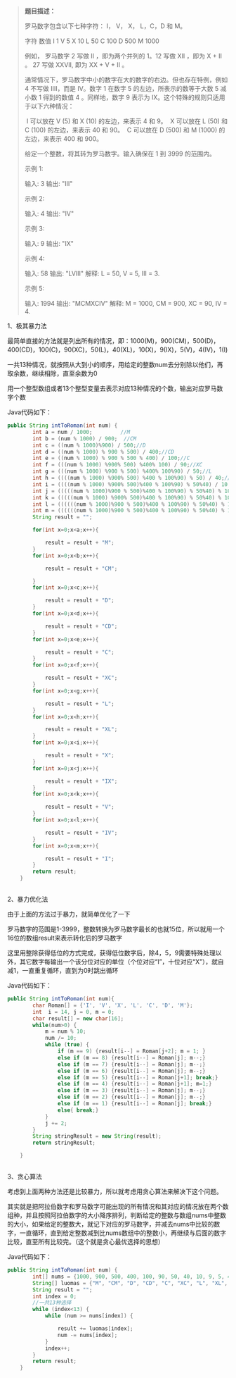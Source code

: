 > **题目描述：**
>
> 罗马数字包含以下七种字符： I， V， X， L，C，D 和 M。
>
> 字符          数值
> I             1
> V             5
> X             10
> L             50
> C             100
> D             500
> M             1000
>
> 例如， 罗马数字 2 写做 II ，即为两个并列的 1。12 写做 XII ，即为 X + II 。 27 写做  XXVII, 即为 XX + V + II 。
>
> 通常情况下，罗马数字中小的数字在大的数字的右边。但也存在特例，例如 4 不写做 IIII，而是 IV。数字 1 在数字 5 的左边，所表示的数等于大数 5 减小数 1 得到的数值 4 。同样地，数字 9 表示为 IX。这个特殊的规则只适用于以下六种情况：
>
> ​    I 可以放在 V (5) 和 X (10) 的左边，来表示 4 和 9。
> ​    X 可以放在 L (50) 和 C (100) 的左边，来表示 40 和 90。
> ​    C 可以放在 D (500) 和 M (1000) 的左边，来表示 400 和 900。
>
> 给定一个整数，将其转为罗马数字。输入确保在 1 到 3999 的范围内。
>
> 示例 1:
>
> 输入: 3
> 输出: "III"
>
> 示例 2:
>
> 输入: 4
> 输出: "IV"
>
> 示例 3:
>
> 输入: 9
> 输出: "IX"
>
> 示例 4:
>
> 输入: 58
> 输出: "LVIII"
> 解释: L = 50, V = 5, III = 3.
>
> 示例 5:
>
> 输入: 1994
> 输出: "MCMXCIV"
> 解释: M = 1000, CM = 900, XC = 90, IV = 4.

 1、极其暴力法

最简单直接的方法就是列出所有的情况，即：1000(M)，900(CM)，500(D)，400(CD)，100(C)，90(XC)，50(L)，40(XL)，10(X)，9(IX)，5(V)，4(IV)，1(I)

一共13种情况，就按照从大到小的顺序，用给定的整数num去分别除以他们，再取余数，继续相除，直至余数为0

用一个整型数组或者13个整型变量去表示对应13种情况的个数，输出对应罗马数字个数

Java代码如下：

```java
public String intToRoman(int num) {
        int a = num / 1000;         //M
        int b = (num % 1000) / 900;  //CM
        int c = ((num % 1000)%900) / 500;//D
        int d = ((num % 1000) % 900 % 500) / 400;//CD
        int e = ((num % 1000) % 900 % 500 % 400) / 100;//C
        int f = (((num % 1000) %900% 500) %400% 100) / 90;//XC
        int g = (((num % 1000) %900 % 500) %400% 100%90) / 50;//L
        int h = ((((num % 1000) %900% 500) %400 % 100%90) % 50) / 40;//XL
        int i = ((((num % 1000) %900% 500)%400 % 100%90) % 50%40) / 10;//X
        int j = (((((num % 1000)%900 % 500)%400 % 100%90) % 50%40) % 10) / 9;//IX
        int k = (((((num % 1000) %900% 500)%400 % 100%90) % 50%40) % 10%9) / 5;//V
        int l = ((((((num % 1000)%900 % 500)%400 % 100%90) % 50%40) % 10%9) % 5) / 4;//IV
        int m = ((((((num % 1000)%900 % 500)%400 % 100%90) % 50%40) % 10%9) % 5) % 4;//I
        String result = "";

        for(int x=0;x<a;x++){

            result = result + "M";
        }
        for(int x=0;x<b;x++){

            result = result + "CM";

        }
        for(int x=0;x<c;x++){

            result = result + "D";
        }
        for(int x=0;x<d;x++){

            result = result + "CD";
        }
        for(int x=0;x<e;x++){

            result = result + "C";
        }
        for(int x=0;x<f;x++){

            result = result + "XC";
        }
        for(int x=0;x<g;x++){

            result = result + "L";
        }
        for(int x=0;x<h;x++){

            result = result + "XL";
        }
        for(int x=0;x<i;x++){

            result = result + "X";
        }
        for(int x=0;x<j;x++){

            result = result + "IX";
        }
        for(int x=0;x<k;x++){

            result = result + "V";
        }
        for(int x=0;x<l;x++){

            result = result + "IV";
        }
        for(int x=0;x<m;x++){

            result = result + "I";
        }
        return result;
    }
```

![点击并拖拽以移动](data:image/gif;base64,R0lGODlhAQABAPABAP///wAAACH5BAEKAAAALAAAAAABAAEAAAICRAEAOw==)

2、暴力优化法

由于上面的方法过于暴力，就简单优化了一下

罗马数字的范围是1-3999，整数转换为罗马数字最长的也就15位，所以就用一个16位的数组result来表示转化后的罗马数字

这里用整除获得低位的方式完成，获得低位数字后，除4，5，9需要特殊处理以外，其它数字每输出一个该分位对应的单位（个位对应“I”，十位对应“X”），就自减1，一直重复循环，直到为0时跳出循环

Java代码如下：

```java
public String intToRoman(int num){
        char Roman[] = {'I', 'V', 'X', 'L', 'C', 'D', 'M'};
        int  i = 14, j = 0, m = 0;
        char result[] = new char[16];
        while(num>0) {
            m = num % 10;
            num /= 10;
            while (true) {
                if (m == 9) {result[i--] = Roman[j+2]; m = 1; }
                else if (m == 8) {result[i--] = Roman[j]; m--;}
                else if (m == 7) {result[i--] = Roman[j]; m--;}
                else if (m == 6) {result[i--] = Roman[j]; m--;}
                else if (m == 5) {result[i--] = Roman[j+1]; break;}
                else if (m == 4) {result[i--] = Roman[j+1]; m=1;}
                else if (m == 3) {result[i--] = Roman[j]; m--;}
                else if (m == 2) {result[i--] = Roman[j]; m--;}
                else if (m == 1) {result[i--] = Roman[j]; break;}
                else{ break;}
            }
            j += 2;
        }
        String stringResult = new String(result);
        return stringResult;

    }
```

![点击并拖拽以移动](data:image/gif;base64,R0lGODlhAQABAPABAP///wAAACH5BAEKAAAALAAAAAABAAEAAAICRAEAOw==)

3、贪心算法

考虑到上面两种方法还是比较暴力，所以就考虑用贪心算法来解决下这个问题。

其实就是把阿拉伯数字和罗马数字可能出现的所有情况和其对应的情况放在两个数组种，并且按照阿拉伯数字的大小降序排列，判断给定的整数与数组nums中整数的大小，如果给定的整数大，就记下对应的罗马数字，并减去nums中比较的数字，一直循环，直到给定整数减到比nums数组中的整数小，再继续与后面的数字比较，直至所有比较完。（这个就是贪心最优选择的思想）

Java代码如下：

```java
public String intToRoman(int num) {
        int[] nums = {1000, 900, 500, 400, 100, 90, 50, 40, 10, 9, 5, 4, 1};
        String[] luomas = {"M", "CM", "D", "CD", "C", "XC", "L", "XL", "X", "IX", "V", "IV", "I"};
        String result = "";
        int index = 0;
        //一共13种选择
        while (index<13) {
            while (num >= nums[index]) {

                result += luomas[index];
                num -= nums[index];
            }
            index++;
        }
        return result;
    }
```

